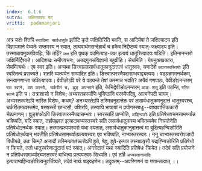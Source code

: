 ```yaml
---
index:  6.1.6
sutra:  जक्षित्यादयः षट्
vritti:  padamanjari
---
```


अत्र जक्षेः श्तिपि `रुदादिब्यः सार्वधातुके` इतीटि कृते जक्षितिरिति भवति, स आदिर्यषां ते जक्षित्यादय इति विज्ञायमाने वेव्यतेः सप्तमस्य न स्यात्, लाघवार्थमसन्देहार्थं च हकैव निर्द्देष्टव्यं स्यात्-जक्ष्यादय इति। तस्मान्नायमुक्तविग्रहिः, किं तर्हि? `जक्ष` इति पृथक् पदमित्याह-जक्ष इत्ययं धातुरित्यादयः षडिति। इतिनानन्तरो जक्षिर्निर्द्दिश्यते। आदिशब्दः समीपवचनः, अतद्गुणसंविज्ञानो बहुव्रीहिः। सेयमिति। येयमुक्तप्रकारा, सेयमित्यर्थः।
एष स्वर इति। अन्यथा ङित्त्वाल्लसार्वधातुकानुदात्तत्वं धातुस्वरः, यणादेशे `उदात्तस्वरितयोः` इति स्वरितत्वं प्रसज्यते। शतरि व्यत्ययेन सम्पादित इति। ङित्त्वात्परस्मैपदासम्भवाद्व्यत्ययः।
षड्ग्रहणमनर्थकम्, सन्त्वागणान्ता जक्षित्यादयः। वेवीङोऽपि परे ये पठ्यन्ते तेषां कस्मान्न भवति? अत्रैवं गणपाठः, वेवीङोऽनन्तरम् `षस स्वप्ने, वश कान्तौ, चर्करीतं च, ह्नुङ् अपनयने` इति, केचिद्वेवीङोऽनन्तरम् `आङः शसु` इति पठन्ति, `षस्ति स्वप्ने` इति च। तत्राशासो न विशेषः; अभ्यस्तकार्याणि भूयिष्ठानि परस्मैपदिषु, आत्मनेपदी चायम्। अभ्यस्तस्वरेऽपि नास्ति विशेषः, कथम्? अनभ्यस्तेऽपि तस्मिन्ननुदात्तेतः परं लसार्वधातुकमनुदात्तं धातुस्वरश्च, चर्करीतमब्यस्तमेव, षसषस्ती छान्दसौ, वशिरपि, तस्यापि भाषायां न प्रयोगस्साधुः--बाष्यवार्त्तिककारौ चेत्प्रमाणम्। ह्नुङ्#ओऽपि ङित्त्वात्परस्मैपदासम्भवः। स्वरस्तर्हि प्राप्नोति, `अङ्न्विङोः` इति प्रतिषेधवचनसामर्थ्यान्न भविष्यति, यदि स्यात्, तर्ह्यपह्नवत इत्यादावभ्यस्तस्वरे सति लसार्वधातुकस्य भवितव्यमेव निघातेनेति प्रतिषेधोऽनर्थकः स्यात्। तस्मात्प्रत्ययस्वरो यथा स्यतात्, लसार्वधातुकानुदात्तत्वं मा बूदित्यहन्विङोरिति प्रतिषेधोऽर्थवान् भवतीति प्रतिषेधसामर्थ्यात्प्रत्ययस्वरः एव भविष्यति, नाभ्यस्तरस्वरः। ननु चाभ्यस्तस्वरोऽजादौ विधीयते, ततः किम्? अजादौ तस्मिन्प्रव#ऋत्तेऽपि ह्रुते, षेह्नु, ह्नुवे-इत्यत्र तस्याप्रवृत्तौ यद्यह्न्विङोरिति प्रतिषेधो न क्रियते, ततो धातुस्वरेणाद्युदात्तं पदं स्यात्। अन्तोदात्तं यथा स्यादिति प्रतिषेधः क्रियेत। तदेवं सति प्रयोजने न प्रतिषेधसामर्थ्यादब्यस्तस्वरं बाधित्वा प्रत्ययस्वरः सिध्यति। एवं तर्हि `अभ्यस्तानामादिः` इत्यत्राप्यह्न्विङोरित्यनुवर्त्तिष्यते, तदेवं नार्थः षड्ग्रहणेन। तदुक्तम्--अपरिगणनं वा गणान्तत्वात् ।।

